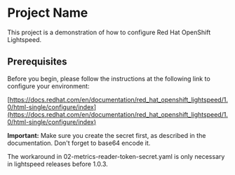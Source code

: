 # Project Name

This project is a demonstration of how to configure Red Hat OpenShift Lightspeed.

## Prerequisites

Before you begin, please follow the instructions at the following link to configure your environment:

[https://docs.redhat.com/en/documentation/red_hat_openshift_lightspeed/1.0/html-single/configure/index](https://docs.redhat.com/en/documentation/red_hat_openshift_lightspeed/1.0/html-single/configure/index)

**Important:** Make sure you create the secret first, as described in the documentation. Don't forget to base64 encode it. 

The workaround in 02-metrics-reader-token-secret.yaml is only necessary in lightspeed releases before 1.0.3.
